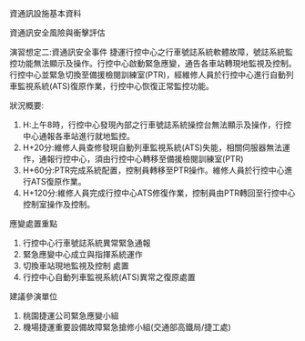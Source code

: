 資通訊設施基本資料

資通訊安全風險與衝擊評估

演習想定二:資通訊安全事件
捷運行控中心之行車號誌系統軟體故障，號誌系統監控功能無法顯示及操作。行控中心啟動緊急應變，通告各車站轉現地監視及控制。行控中心並緊急切換至備援檢閱訓練室(PTR)，經維修人員於行控中心進行自動列車監視系統(ATS)復原作業，行控中心恢復正常監控功能。

狀況概要:  

1. H:上午8時，行控中心發現內部之行車號誌系統操控台無法顯示及操作，行控中心通報各車站進行就地監控。  
2. H+20分:維修人員查修發現自動列車監視系統(ATS)失能，相關伺服器無法運作，通報行控中心，須由行控中心轉移至備援檢閱訓練室(PTR)  
3. H+60分:PTR完成系統配置，控制員轉移至PTR操作。維修人員於行控中心進行ATS復原作業。  
5. H+120分:維修人員完成行控中心ATS修復作業，控制員由PTR轉回至行控中心控制室操作及控制。

應變處置重點
1. 行控中心行車號誌系統異常緊急通報  
2. 緊急應變中心成立與指揮系統運作  
3. 切換車站現地監視及控制  處置  
4. 行控中心自動列車監視系統(ATS)異常之復原處置

建議參演單位
1. 桃園捷運公司緊急應變小組
2. 機場捷運重要設備故障緊急搶修小組(交通部高鐵局/捷工處)